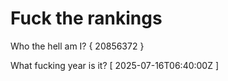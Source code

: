 # Fuck the rankings

Who the hell am I?
{ 20856372 }

What fucking year is it?
[ 2025-07-16T06:40:00Z ]
